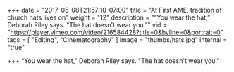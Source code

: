 +++
date = "2017-05-08T21:57:10-07:00"
title = "At First AME, tradition of church hats lives on"
weight = "12"
description = "“You wear the hat,” Deborah Riley says. “The hat doesn't wear you.”"
vid = "https://player.vimeo.com/video/216584428?title=0&byline=0&portrait=0"
tags = [ "Editing", "Cinematography" ]
image = "thumbs/hats.jpg"
internal = "true"

+++
“You wear the hat," Deborah Riley says. "The hat doesn't wear you."

